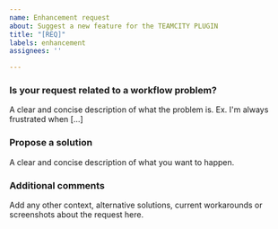 ```yaml
---
name: Enhancement request
about: Suggest a new feature for the TEAMCITY PLUGIN
title: "[REQ]"
labels: enhancement
assignees: ''

---
```


### Is your request related to a workflow problem?
A clear and concise description of what the problem is. Ex. I'm always frustrated when [...]

### Propose a solution
A clear and concise description of what you want to happen.

### Additional comments
Add any other context, alternative solutions, current workarounds or screenshots about the request here.
